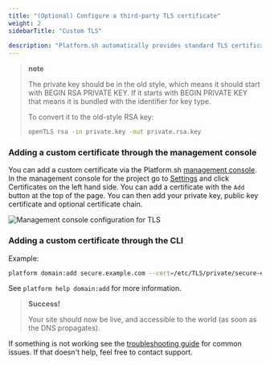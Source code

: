 ```yaml
---
title: "(Optional) Configure a third-party TLS certificate"
weight: 2
sidebarTitle: "Custom TLS"
 
description: "Platform.sh automatically provides standard TLS certificates issued by <a href=\"https://letsencrypt.org/\">Let's Encrypt</a> to all production instances. No further action is required to use TLS-encrypted connections beyond <a href=\"/configuration/routes.html#HTTPS\">specifying HTTPS routes</a> in your <code>routes.yaml</code> file.<br><br>Alternatively, you may provide your own third party TLS certificate from the TLS issuer of your choice at no charge from us.  Please consult your TLS issuer for instructions on how to generate an TLS certificate.<br><br>A custom certificate is not necessary for development environments.  Platform.sh automatically provides wildcard certificates that cover all *.platform.sh domains, including development environments."
---
```


> **note**
>
> The private key should be in the old style, which means it should start with BEGIN RSA PRIVATE KEY. If it starts with BEGIN PRIVATE KEY that means it is bundled with the identifier for key type.
>
> To convert it to the old-style RSA key:
>
> ```bash
> openTLS rsa -in private.key -out private.rsa.key
> ```


### Adding a custom certificate through the management console

You can add a custom certificate via the Platform.sh [management console](/administration/web.md). In the management console for the project go to [Settings](/administration/web/configure-project.md) and click Certificates on the left hand side. You can add a certificate with the `Add` button at the top of the page. You can then add your private key, public key certificate and optional certificate chain.

![Management console configuration for TLS](/images/management-console/settings-certificates.png)


### Adding a custom certificate through the CLI

Example:
```bash
platform domain:add secure.example.com --cert=/etc/TLS/private/secure-example-com.crt --key=/etc/TLS/private/secure-example-com.key
```

See `platform help domain:add` for more information.

> **Success!**
>
> Your site should now be live, and accessible to the world (as soon as the DNS propagates).

If something is not working see the [troubleshooting guide](/golive/troubleshoot.md) for common issues. If that doesn't help, feel free to contact support.
